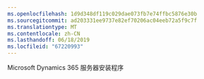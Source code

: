```yaml
---
ms.openlocfilehash: 1d9d348df119c029dae073fb7e74ffbc5876e30b
ms.sourcegitcommit: ad203331ee9737e82ef70206ac04eeb72a5f9c7f
ms.translationtype: MT
ms.contentlocale: zh-CN
ms.lasthandoff: 06/18/2019
ms.locfileid: "67220993"
---
```

Microsoft Dynamics 365 服务器安装程序